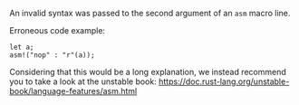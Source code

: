 An invalid syntax was passed to the second argument of an `asm` macro line.

Erroneous code example:

```compile_fail,E0661
let a;
asm!("nop" : "r"(a));
```

Considering that this would be a long explanation, we instead recommend you to
take a look at the unstable book:
https://doc.rust-lang.org/unstable-book/language-features/asm.html
